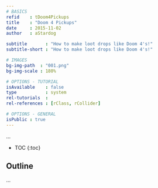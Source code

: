 ```yaml
---
# BASICS
refid    : tDoom4Pickups
title    : "Doom 4 Pickups"
date     : 2015-11-02
author   : aStardog

subtitle       : "How to make loot drops like Doom 4's!"
subtitle-short : "How to make loot drops like Doom 4's!"

# IMAGES
bg-img-path  : "001.png"
bg-img-scale : 180%

# OPTIONS - TUTORIAL
isAvailable    : false
type           : system
rel-tutorials  : 
rel-references : [rClass, rCollider]

# OPTIONS - GENERAL
isPublic : true
---
```

...

* TOC
{:toc}

## Outline

...